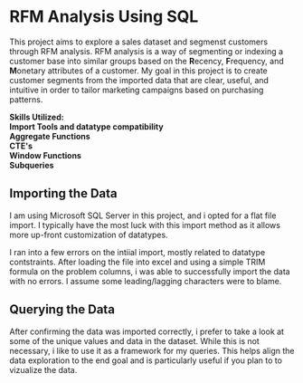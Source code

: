 # RFM Analysis Using SQL

This project aims to explore a sales dataset and segmenst customers through RFM analysis. RFM analysis is a way of segmenting or indexing a customer base into similar groups based on the <b>R</b>ecency, 
<b>F</b>requency, and 
<b>M</b>onetary attributes of a customer. My goal in this project is to create customer segments from the imported data that are clear, useful, and intuitive in order to tailor marketing campaigns based on purchasing patterns.


<b>Skills Utilized:<br>
Import Tools and datatype compatibility<br>
Aggregate Functions<br>
CTE's<br>
Window Functions<br>
Subqueries

</b> 


## Importing the Data

I am using Microsoft SQL Server in this project, and i opted for a flat file import. I typically have the most luck with this import method as it allows more up-front customization of datatypes.

I ran into a few errors on the intiial import, mostly related to datatype contstraints. After loading the file into excel and using a simple TRIM formula on the problem columns, i was able to successfully import 
the data with no errors. I assume some leading/lagging characters were to blame.

## Querying the Data
After confirming the data was imported correctly, i prefer to take a look at some of the unique values and data in the dataset. While this is not necessary, i like to use it as a framework for my queries. This helps align the data exploration to the end goal and is particularly useful if you plan to to vizualize the data. 
